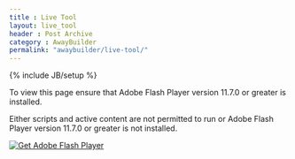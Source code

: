 ```yaml
---
title : Live Tool
layout: live_tool
header : Post Archive
category : AwayBuilder
permalink: "awaybuilder/live-tool/"
---
```

{% include JB/setup %}

<!-- SWFObject's dynamic embed method replaces this alternative HTML content with Flash content when enough 
     JavaScript and Flash plug-in support is available. The div is initially hidden so that it doesn't show
     when JavaScript is disabled.
-->
<div id="flashContent">
    <p>
        To view this page ensure that Adobe Flash Player version 
        11.7.0 or greater is installed. 
    </p>
    <script type="text/javascript"> 
        var pageHost = ((document.location.protocol == "https:") ? "https://" : "http://"); 
        document.write("<a href='http://www.adobe.com/go/getflashplayer'><img src='" 
                        + pageHost + "www.adobe.com/images/shared/download_buttons/get_flash_player.gif' alt='Get Adobe Flash player' /></a>" ); 
    </script> 
</div>

<noscript>
    <object classid="clsid:D27CDB6E-AE6D-11cf-96B8-444553540000" width="100%" height="100%" id="AwayBuilderApplication">
        <param name="movie" value="AwayBuilderApplication.swf" />
        <param name="quality" value="high" />
        <param name="bgcolor" value="#333333" />
        <param name="allowScriptAccess" value="sameDomain" />
        <param name="allowFullScreen" value="true" />
        <!--[if !IE]>-->
        <object type="application/x-shockwave-flash" data="AwayBuilderApplication.swf" width="100%" height="100%">
            <param name="quality" value="high" />
            <param name="bgcolor" value="#333333" />
            <param name="allowScriptAccess" value="sameDomain" />
            <param name="allowFullScreen" value="true" />
        <!--<![endif]-->
        <!--[if gte IE 6]>-->
            <p> 
                Either scripts and active content are not permitted to run or Adobe Flash Player version
                11.7.0 or greater is not installed.
            </p>
        <!--<![endif]-->
            <a href="http://www.adobe.com/go/getflashplayer">
                <img src="http://www.adobe.com/images/shared/download_buttons/get_flash_player.gif" alt="Get Adobe Flash Player" />
            </a>
        <!--[if !IE]>-->
        </object>
        <!--<![endif]-->
    </object>
</noscript>